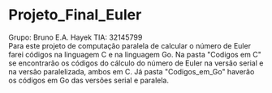 # Projeto_Final_Euler


Grupo: Bruno E.A. Hayek TIA: 32145799
<br>
  Para este projeto de computação paralela de calcular o número de Euler farei códigos na linguagem C e na linguagem Go. Na pasta "Codigos em C" se encontrarão os códigos do cálculo do número de Euler na versão serial e na versão paralelizada, ambos em C. Já pasta "Codigos_em_Go" haverão os códigos em Go das versões serial e paralela.



